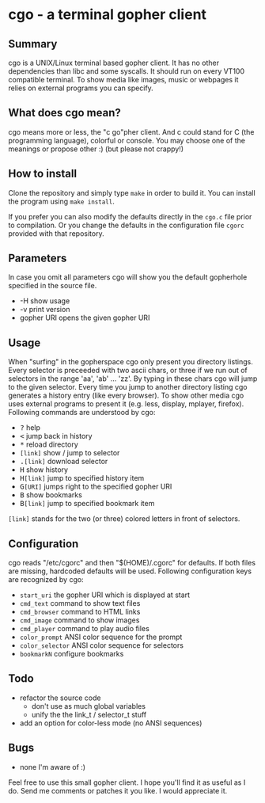 # cgo - a terminal gopher client

## Summary

cgo is a UNIX/Linux terminal based gopher client. It has no other dependencies
than libc and some syscalls. It should run on every VT100 compatible terminal.
To show media like images, music or webpages it relies on external programs
you can specify.


## What does cgo mean?

cgo means more or less, the "c go"pher client. And c could stand for C
(the programming language), colorful or console. You may choose one of the
meanings or propose other :) (but please not crappy!)


## How to install

Clone the repository and simply type ```make``` in order to build it.
You can install the program using ```make install```.

If you prefer you can also modify the defaults directly in the ```cgo.c```
file prior to compilation. Or you change the defaults in the configuration file
```cgorc``` provided with that repository.


## Parameters

In case you omit all parameters cgo will show you the default
gopherhole specified in the source file.

* -H               show usage
* -v               print version
* gopher URI       opens the given gopher URI


## Usage

When "surfing" in the gopherspace cgo only present you directory listings.
Every selector is preceeded with two ascii chars, or three if we run out of
selectors in the range 'aa', 'ab' ... 'zz'. By typing in these chars cgo will
jump to the given selector. Every time you jump to another directory listing
cgo generates a history entry (like every browser). To show other media cgo
uses external programs to present it (e.g. less, display, mplayer, firefox).
Following commands are understood by cgo:

* <kbd>?</kbd> help
* <kbd><</kbd>  jump back in history
* <kbd>*</kbd>  reload directory
* `[link]` show / jump to selector
* <kbd>.</kbd>`[link]` download selector
* <kbd>H</kbd> show history
* <kbd>H</kbd>`[link]` jump to specified history item
* <kbd>G</kbd>`[URI]` jumps right to the specified gopher URI
* <kbd>B</kbd> show bookmarks
* <kbd>B</kbd>`[link]` jump to specified bookmark item

`[link]` stands for the two (or three) colored letters in front of selectors.


## Configuration

 cgo reads "/etc/cgorc" and then "$(HOME)/.cgorc" for defaults. If both
 files are missing, hardcoded defaults will be used. Following configuration
 keys are recognized by cgo:

* `start_uri`        the gopher URI which is displayed at start
* `cmd_text`         command to show text files
* `cmd_browser`      command to HTML links
* `cmd_image`        command to show images
* `cmd_player`       command to play audio files
* `color_prompt`     ANSI color sequence for the prompt
* `color_selector`   ANSI color sequence for selectors
* `bookmarkN`        configure bookmarks


## Todo

* refactor the source code
    * don't use as much global variables
    * unify the the link_t / selector_t stuff
* add an option for color-less mode (no ANSI sequences)


## Bugs

* none I'm aware of :)


Feel free to use this small gopher client. I hope you'll find it as useful as
I do. Send me comments or patches it you like. I would appreciate it.

